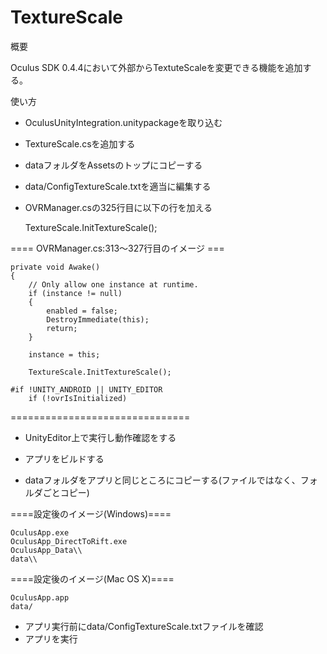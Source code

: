 # TextureScale

概要

Oculus SDK 0.4.4において外部からTextuteScaleを変更できる機能を追加する。

使い方

* OculusUnityIntegration.unitypackageを取り込む
* TextureScale.csを追加する
* dataフォルダをAssetsのトップにコピーする
* data/ConfigTextureScale.txtを適当に編集する
* OVRManager.csの325行目に以下の行を加える

    TextureScale.InitTextureScale();

==== OVRManager.cs:313～327行目のイメージ ===

	private void Awake()
	{
		// Only allow one instance at runtime.
		if (instance != null)
		{
			enabled = false;
			DestroyImmediate(this);
			return;
		}

		instance = this;

        TextureScale.InitTextureScale();

    #if !UNITY_ANDROID || UNITY_EDITOR
        if (!ovrIsInitialized)

===============================

* UnityEditor上で実行し動作確認をする

* アプリをビルドする
* dataフォルダをアプリと同じところにコピーする(ファイルではなく、フォルダごとコピー)

====設定後のイメージ(Windows)====

    OculusApp.exe
    OculusApp_DirectToRift.exe
    OculusApp_Data\\
    data\\

====設定後のイメージ(Mac OS X)====

    OculusApp.app
    data/

* アプリ実行前にdata/ConfigTextureScale.txtファイルを確認
* アプリを実行
